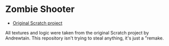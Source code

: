 # Zombie Shooter
- [Original Scratch project](https://scratch.mit.edu/projects/1004989804)

All textures and logic were taken from the original Scratch project by Andrewtain. This repository isn't trying to steal anything, it's just a "remake. 